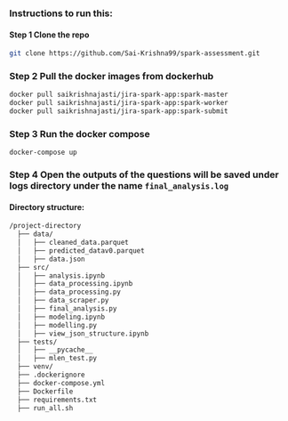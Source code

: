 ### Instructions to run this:

#### Step 1 Clone the repo
```bash
git clone https://github.com/Sai-Krishna99/spark-assessment.git
```

### Step 2 Pull the docker images from dockerhub
```bash
docker pull saikrishnajasti/jira-spark-app:spark-master
docker pull saikrishnajasti/jira-spark-app:spark-worker
docker pull saikrishnajasti/jira-spark-app:spark-submit
```

### Step 3 Run the docker compose
```
docker-compose up 
```

### Step 4 Open the outputs of the questions will be saved under logs directory under the name ```final_analysis.log```


#### Directory structure:

```markdown
/project-directory
  ├── data/
  │   ├── cleaned_data.parquet
  │   ├── predicted_datav0.parquet
  │   ├── data.json
  ├── src/
  │   ├── analysis.ipynb
  │   ├── data_processing.ipynb
  │   ├── data_processing.py
  │   ├── data_scraper.py
  │   ├── final_analysis.py
  │   ├── modeling.ipynb
  │   ├── modelling.py
  │   ├── view_json_structure.ipynb
  ├── tests/
  │   ├── __pycache__
  │   ├── mlen_test.py
  ├── venv/
  ├── .dockerignore
  ├── docker-compose.yml
  ├── Dockerfile
  ├── requirements.txt
  ├── run_all.sh
```